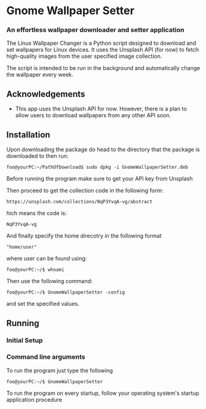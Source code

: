 
# Gnome Wallpaper Setter

### An effortless wallpaper downloader and setter application


The Linux Wallpaper Changer is a Python script designed to download and set wallpapers for Linux devices. It uses the Unsplash API (for now) to fetch high-quality images from the user specified image collection.

The script is intended to be run in the background and automatically change the wallpaper every week.
## Acknowledgements

 - This app uses the Unsplash API for now. However, there is a plan to allow users to download wallpapers from any other API soon.

## Installation

Upon downloading the package do head to the directory that the package is downloaded to then run:

```console
foo@yourPC:~/PathOfDownload$ sudo dpkg -i GnomeWallpaperSetter.deb
```

Before running the program make sure to get your API key from Unsplash

Then proceed to get the collection code in the following form:

```console
https://unsplash.com/collections/NqP3YvqA-vg/abstract
```
hich means the code is:

```console
NqP3YvqA-vg
```

And finally specify the home direcotry in the following format

```console
"home/user"
```

where user can be found using:

```console
foo@yourPC:~/$ whoami
```

Then use the following command:

```console
foo@yourPC:~/$ GnomeWallpaperSetter -config
```

and set the specified values.


## Running

### Initial Setup

### Command line arguments

To run the program just type the following

```console
foo@yourPC:~/$ GnomeWallpaperSetter
```

To run the program on every startup, follow your operating system's startup application procedure

